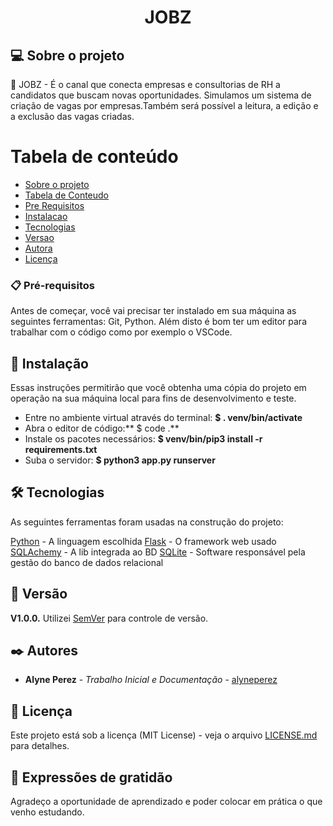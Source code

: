 <h1 align="center">JOBZ</h1>

## 💻 Sobre o projeto
💼 JOBZ - É o canal que conecta empresas e consultorias de RH a candidatos que buscam novas oportunidades.
Simulamos um sistema de criação de vagas por empresas.Também será possível a leitura,  a edição e a exclusão das vagas criadas.

Tabela de conteúdo
=================
<!--ts-->
   * [Sobre o projeto](#Sobre)
   * [Tabela de Conteudo](#tabela-de-conteudo)
   * [Pre Requisitos](#pre-requisitos)
   * [Instalacao](#instalacao)
   * [Tecnologias](#tecnologias)
   * [Versao](#versao)
   * [Autora](#autora)
   * [Licença](#licenca)
<!--te-->

### 📋 Pré-requisitos

Antes de começar, você vai precisar ter instalado em sua máquina as seguintes ferramentas: Git, Python. Além disto é bom ter um editor para trabalhar com o código como por exemplo o VSCode.


## 🚀 Instalação

Essas instruções permitirão que você obtenha uma cópia do projeto em operação na sua máquina local para fins de desenvolvimento e teste.

- Entre no ambiente virtual através do terminal: **$ . venv/bin/activate**
- Abra o editor de código:** $ code .**
- Instale os pacotes necessários: **$ venv/bin/pip3 install -r requirements.txt**
- Suba o servidor: **$ python3 app.py runserver**


## 🛠️ Tecnologias

As seguintes ferramentas foram usadas na construção do projeto:

<a href=“https://www.python.org/“>Python</a> - A linguagem escolhida
<a href=“https://flask.palletsprojects.com/en/2.0.x/“>Flask</a> - O framework web usado
<a href=“https://docs.sqlalchemy.org/en/14//“>SQLAchemy</a> - A lib integrada ao BD
<a href=“https://www.sqlite.org/index.html“>SQLite</a> - Software responsável pela gestão do banco de dados relacional

## 📌 Versão

**V1.0.0.**
Utilizei  [SemVer](http://semver.org/) para controle de versão.

## ✒️ Autores

* **Alyne Perez** - *Trabalho Inicial e Documentação* - [alyneperez](https://github.com/alyneperez)

## 📄 Licença

Este projeto está sob a licença (MIT License) - veja o arquivo [LICENSE.md](https://github.com/alyneperez/jobz/licenca) para detalhes.

## 🎁 Expressões de gratidão

Agradeço a oportunidade de aprendizado e poder colocar em prática o que venho estudando.
